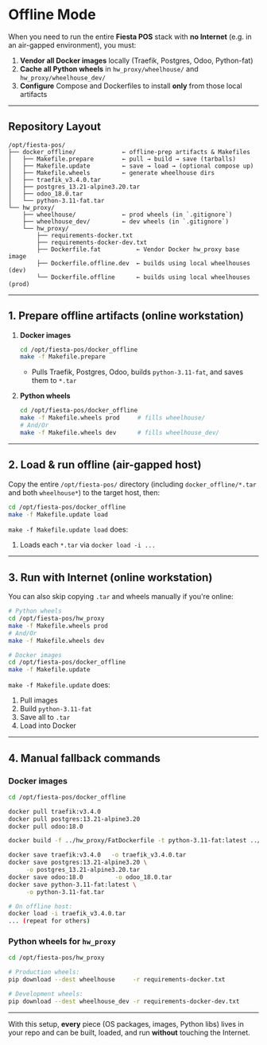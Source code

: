 # Offline Mode

When you need to run the entire **Fiesta POS** stack with **no Internet** (e.g. in an air-gapped environment), you must:

1. **Vendor all Docker images** locally (Traefik, Postgres, Odoo, Python-fat)
2. **Cache all Python wheels** in `hw_proxy/wheelhouse/` and `hw_proxy/wheelhouse_dev/`
3. **Configure** Compose and Dockerfiles to install **only** from those local artifacts

---

## Repository Layout

```
/opt/fiesta-pos/
├── docker_offline/             ← offline-prep artifacts & Makefiles
│   ├── Makefile.prepare        ← pull → build → save (tarballs)
│   ├── Makefile.update         ← save → load → (optional compose up)
│   ├── Makefile.wheels         ← generate wheelhouse dirs
│   ├── traefik_v3.4.0.tar
│   ├── postgres_13.21-alpine3.20.tar
│   ├── odoo_18.0.tar
│   └── python-3.11-fat.tar
└── hw_proxy/
    ├── wheelhouse/             ← prod wheels (in `.gitignore`)
    ├── wheelhouse_dev/         ← dev wheels (in `.gitignore`)
    └── hw_proxy/
        ├── requirements-docker.txt
        ├── requirements-docker-dev.txt
        ├── Dockerfile.fat          ← Vendor Docker hw_proxy base image
        ├── Dockerfile.offline.dev  ← builds using local wheelhouses (dev)
        └── Dockerfile.offline      ← builds using local wheelhouses (prod)
```

---

## 1. Prepare offline artifacts (online workstation)

1. **Docker images**

   ```bash
   cd /opt/fiesta-pos/docker_offline
   make -f Makefile.prepare
   ```

   * Pulls Traefik, Postgres, Odoo, builds `python-3.11-fat`, and saves them to `*.tar`

2. **Python wheels**

   ```bash
   cd /opt/fiesta-pos/docker_offline
   make -f Makefile.wheels prod     # fills wheelhouse/
   # And/Or
   make -f Makefile.wheels dev      # fills wheelhouse_dev/
   ```

---

## 2. Load & run offline (air-gapped host)

Copy the entire `/opt/fiesta-pos/` directory (including `docker_offline/*.tar` and both `wheelhouse*`) to the target host, then:

```bash
cd /opt/fiesta-pos/docker_offline
make -f Makefile.update load
```

`make -f Makefile.update load` does:

1. Loads each `*.tar` via `docker load -i ...`

---

## 3. Run with Internet (online workstation)

You can also skip copying `.tar` and wheels manually if you're online:

```bash
# Python wheels
cd /opt/fiesta-pos/hw_proxy
make -f Makefile.wheels prod
# And/Or
make -f Makefile.wheels dev

# Docker images
cd /opt/fiesta-pos/docker_offline
make -f Makefile.update
```

`make -f Makefile.update` does:

1. Pull images
2. Build `python-3.11-fat`
3. Save all to `.tar`
4. Load into Docker

---

## 4. Manual fallback commands

### Docker images

```bash
cd /opt/fiesta-pos/docker_offline

docker pull traefik:v3.4.0
docker pull postgres:13.21-alpine3.20
docker pull odoo:18.0

docker build -f ../hw_proxy/FatDockerfile -t python-3.11-fat:latest ../hw_proxy

docker save traefik:v3.4.0   -o traefik_v3.4.0.tar
docker save postgres:13.21-alpine3.20 \
     -o postgres_13.21-alpine3.20.tar
docker save odoo:18.0         -o odoo_18.0.tar
docker save python-3.11-fat:latest \
     -o python-3.11-fat.tar

# On offline host:
docker load -i traefik_v3.4.0.tar
... (repeat for others)
```

### Python wheels for `hw_proxy`

```bash
cd /opt/fiesta-pos/hw_proxy

# Production wheels:
pip download --dest wheelhouse     -r requirements-docker.txt

# Development wheels:
pip download --dest wheelhouse_dev -r requirements-docker-dev.txt
```

---

With this setup, **every** piece (OS packages, images, Python libs) lives in your repo and can be built, loaded, and run **without** touching the Internet.
